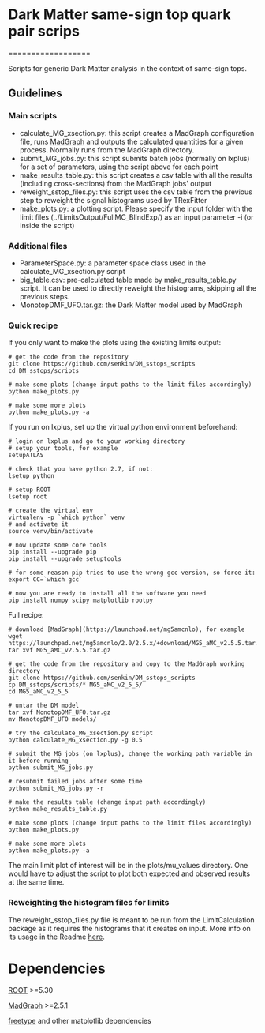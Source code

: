 # Dark Matter same-sign top quark pair scrips
==================

Scripts for generic Dark Matter analysis in the context of same-sign tops.

## Guidelines

### Main scripts
* calculate_MG_xsection.py: this script creates a MadGraph configuration file, runs [MadGraph](https://launchpad.net/mg5amcnlo) and outputs the calculated quantities for a given process. Normally runs from the MadGraph directory.
* submit_MG_jobs.py: this script submits batch jobs (normally on lxplus) for a set of parameters, using the script above for each point
* make_results_table.py: this script creates a csv table with all the results (including cross-sections) from the MadGraph jobs' output
* reweight_sstop_files.py: this script uses the csv table from the previous step to reweight the signal histograms used by TRexFitter
* make_plots.py: a plotting script. Please specify the input folder with the limit files (../LimitsOutput/FullMC_BlindExp/) as an input parameter -i (or inside the script)

### Additional files
* ParameterSpace.py: a parameter space class used in the calculate_MG_xsection.py script
* big_table.csv: pre-calculated table made by make_results_table.py script. It can be used to directly reweight the histograms, skipping all the previous steps.
* MonotopDMF_UFO.tar.gz: the Dark Matter model used by MadGraph

### Quick recipe
If you only want to make the plots using the existing limits output:

```
# get the code from the repository
git clone https://github.com/senkin/DM_sstops_scripts
cd DM_sstops/scripts

# make some plots (change input paths to the limit files accordingly)
python make_plots.py

# make some more plots
python make_plots.py -a

```

If you run on lxplus, set up the virtual python environment beforehand:
```
# login on lxplus and go to your working directory
# setup your tools, for example
setupATLAS

# check that you have python 2.7, if not:
lsetup python

# setup ROOT
lsetup root

# create the virtual env
virtualenv -p `which python` venv
# and activate it
source venv/bin/activate

# now update some core tools
pip install --upgrade pip
pip install --upgrade setuptools

# for some reason pip tries to use the wrong gcc version, so force it:
export CC=`which gcc`

# now you are ready to install all the software you need
pip install numpy scipy matplotlib rootpy
```

Full recipe:
```
# download [MadGraph](https://launchpad.net/mg5amcnlo), for example
wget https://launchpad.net/mg5amcnlo/2.0/2.5.x/+download/MG5_aMC_v2.5.5.tar.gz
tar xvf MG5_aMC_v2.5.5.tar.gz

# get the code from the repository and copy to the MadGraph working directory
git clone https://github.com/senkin/DM_sstops_scripts
cp DM_sstops/scripts/* MG5_aMC_v2_5_5/
cd MG5_aMC_v2_5_5

# untar the DM model
tar xvf MonotopDMF_UFO.tar.gz
mv MonotopDMF_UFO models/

# try the calculate_MG_xsection.py script
python calculate_MG_xsection.py -g 0.5

# submit the MG jobs (on lxplus), change the working_path variable in it before running
python submit_MG_jobs.py

# resubmit failed jobs after some time
python submit_MG_jobs.py -r

# make the results table (change input path accordingly)
python make_results_table.py

# make some plots (change input paths to the limit files accordingly)
python make_plots.py

# make some more plots
python make_plots.py -a

```

The main limit plot of interest will be in the plots/mu_values directory.
One would have to adjust the script to plot both expected and observed results at the same time.

### Reweighting the histogram files for limits
The reweight_sstop_files.py file is meant to be run from the LimitCalculation package as it requires the histograms that it creates on input.
More info on its usage in the Readme [here](https://svnweb.cern.ch/trac/atlasphys-exo/browser/Physics/Exotic/HQT/SameSignLeptonsPlusBJets/Run2/Code/LimitCalculation/trunk/README).


Dependencies
==================
[ROOT](http://root.cern.ch) >=5.30

[MadGraph](https://launchpad.net/mg5amcnlo) >=2.5.1

[freetype](http://www.freetype.org) and other matplotlib dependencies